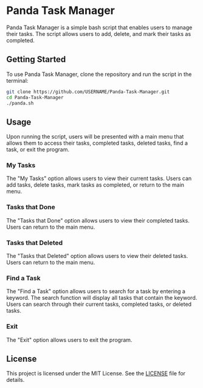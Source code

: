 # Panda Task Manager

Panda Task Manager is a simple bash script that enables users to manage their tasks. The script allows users to add, delete, and mark their tasks as completed.

## Getting Started

To use Panda Task Manager, clone the repository and run the script in the terminal:

```bash
git clone https://github.com/USERNAME/Panda-Task-Manager.git
cd Panda-Task-Manager
./panda.sh
```

## Usage

Upon running the script, users will be presented with a main menu that allows them to access their tasks, completed tasks, deleted tasks, find a task, or exit the program.

### My Tasks

The "My Tasks" option allows users to view their current tasks. Users can add tasks, delete tasks, mark tasks as completed, or return to the main menu.

### Tasks that Done

The "Tasks that Done" option allows users to view their completed tasks. Users can return to the main menu.

### Tasks that Deleted

The "Tasks that Deleted" option allows users to view their deleted tasks. Users can return to the main menu.

### Find a Task

The "Find a Task" option allows users to search for a task by entering a keyword. The search function will display all tasks that contain the keyword. Users can search through their current tasks, completed tasks, or deleted tasks.

### Exit

The "Exit" option allows users to exit the program.

## License

This project is licensed under the MIT License. See the [LICENSE](LICENSE) file for details.
